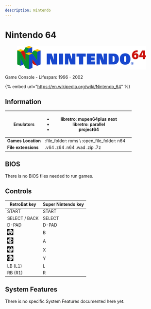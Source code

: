 ```yaml
---
description: Nintendo
---
```


# Nintendo 64



<figure><img src="https://raw.githubusercontent.com/fabricecaruso/es-theme-carbon/master/art/logos/n64.svg" alt=""><figcaption></figcaption></figure>

Game Console - Lifespan: 1996 - 2002

{% embed url="https://en.wikipedia.org/wiki/Nintendo_64" %}

## Information

| **Emulators**       | <ul><li>libretro: mupen64plus next</li><li>libretro: parallel</li><li>project64</li></ul> |   |
| ------------------- | ----------------------------------------------------------------------------------------- | - |
| **Games Location**  | :file\_folder: roms \ :open\_file\_folder: n64                                            |   |
| **File extensions** | .v64 .z64 .n64 .wad .zip .7z                                                              |   |

## BIOS

There is no BIOS files needed to run games.

## Controls

| RetroBat key                                                                    | Super Nintendo key |
| ------------------------------------------------------------------------------- | ------------------ |
| START                                                                           | START              |
| SELECT / BACK                                                                   | SELECT             |
| D-PAD                                                                           | D-PAD              |
| ![A](<../../.gitbook/assets/image (1) (2).png>)                                 | B                  |
| ![B](<../../.gitbook/assets/image (4).png>)                                     | A                  |
| <img src="../../.gitbook/assets/image (3) (1).png" alt="" data-size="original"> | X                  |
| <img src="../../.gitbook/assets/image (2) (1).png" alt="" data-size="line">     | Y                  |
| LB (L1)                                                                         | L                  |
| RB (R1)                                                                         | R                  |

## System Features

There is no specific System Features documented here yet.
